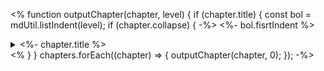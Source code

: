<%
function outputChapter(chapter, level) {
  if (chapter.title) {
    const bol = mdUtil.listIndent(level);
    if (chapter.collapse) {
-%>
<%- bol.fisrtIndent %><details><summary><%- chapter.title %></summary>

<%
    } else {
-%>
<%- bol.fisrtIndent + mdUtil.mdLink(chapter.title, chapter.link) %>  
<%
    }
  }
  if (chapter.contents) {
    // 見出し（chapter.title）がないときは、
    // インデントを見出しと同じにする
    const bol = mdUtil.listIndent(chapter.title ? (level + 1): level);
    chapter.contents.forEach((content) => {
-%>
<%- bol.fisrtIndent + mdUtil.mdLink(content.title, content.link) %>  
<%
    });
  }
  if (chapter.chapters) {
    chapter.chapters.forEach((subchapter) => {
      outputChapter(subchapter, level+1);
    });
  }
  if (chapter.title && chapter.collapse) {
    const bol = mdUtil.listIndent(level);
-%>
<%- bol.secondIndent %></details>
<%
  }
}
chapters.forEach((chapter) => {
  outputChapter(chapter, 0);
});
-%>
